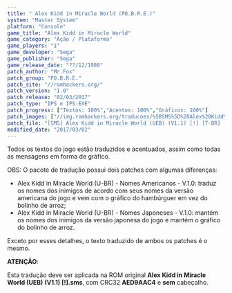 ```yaml
---
title: " Alex Kidd in Miracle World (PO.B.R.E.)"
system: "Master System"
platform: "Console"
game_title: "Alex Kidd in Miracle World"
game_category: "Ação / Plataforma"
game_players: "1"
game_developer: "Sega"
game_publisher: "Sega"
game_release_date: "??/12/1986"
patch_author: "Mr.Fox"
patch_group: "PO.B.R.E."
patch_site: "//romhackers.org/"
patch_version: "1.0"
patch_release: "02/03/2017"
patch_type: "IPS e IPS-EXE"
patch_progress: ["Textos: 100%","Acentos: 100%","Gráficos: 100%"]
patch_images: ["//img.romhackers.org/traducoes/%5BSMS%5D%20Alex%20Kidd%20in%20Miracle%20World%20-%20POBRE%20-%201.png","//img.romhackers.org/traducoes/%5BSMS%5D%20Alex%20Kidd%20in%20Miracle%20World%20-%20POBRE%20-%202.png","//img.romhackers.org/traducoes/%5BSMS%5D%20Alex%20Kidd%20in%20Miracle%20World%20-%20POBRE%20-%203.png"]
patch_file: "[SMS] Alex Kidd in Miracle World (UEB) (V1.1) [!] [T-BR] [T-Mr.Fox G-POBRE] [V-1.0 P-100% A-2017].zip"
modified_date: "2017/03/02"
---
```

Todos os textos do jogo estão traduzidos e acentuados, assim como todas as mensagens em forma de gráfico.

OBS: O pacote de tradução possui dois patches com algumas diferenças:

- Alex Kidd in Miracle World (U-BR) - Nomes Americanos - V.1.0: traduz os nomes dos inimigos de acordo com seus nomes da versão americana do jogo e vem com o gráfico do hambúrguer em vez do bolinho de arroz;
- Alex Kidd in Miracle World (U-BR) - Nomes Japoneses - V.1.0: mantém os nomes dos inimigos da versão japonesa do jogo e mantém o gráfico do bolinho de arroz.

Exceto por esses detalhes, o texto traduzido de ambos os patches é o mesmo.

<b>ATENÇÃO</b>:

Esta tradução deve ser aplicada na ROM original <b>Alex Kidd in Miracle World (UEB) (V1.1) [!].sms</b>, com CRC32 <b>AED9AAC4</b> e <b>sem</b> cabeçalho.
